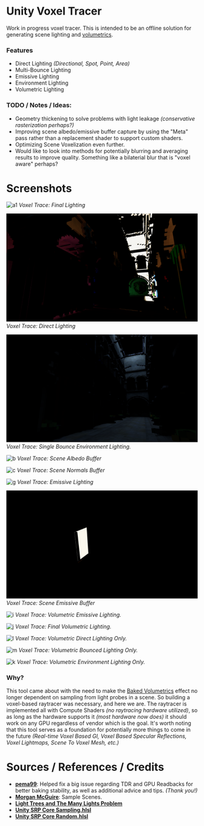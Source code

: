 # Unity Voxel Tracer

Work in progress voxel tracer. This is intended to be an offline solution for generating scene lighting and [volumetrics](https://github.com/frostbone25/Unity-Baked-Volumetrics).

### Features
- Direct Lighting *(Directional, Spot, Point, Area)*
- Multi-Bounce Lighting
- Emissive Lighting
- Environment Lighting
- Volumetric Lighting

### TODO / Notes / Ideas:
- Geometry thickening to solve problems with light leakage *(conservative rasterization perhaps?)*
- Improving scene albedo/emissive buffer capture by using the "Meta" pass rather than a replacement shader to support custom shaders.
- Optimizing Scene Voxelization even further.
- Would like to look into methods for potentially blurring and averaging results to improve quality. Something like a bilaterial blur that is "voxel aware" perhaps?

# Screenshots

![a1](GithubContent/a.png)
*Voxel Trace: Final Lighting*

![d](GithubContent/d.png)
*Voxel Trace: Direct Lighting*

![e](GithubContent/e.png)
*Voxel Trace: Single Bounce Environment Lighting.*

![b](GithubContent/b.png)
*Voxel Trace: Scene Albedo Buffer*

![c](GithubContent/c.png)
*Voxel Trace: Scene Normals Buffer*

![g](GithubContent/g.png)
*Voxel Trace: Emissive Lighting*

![h](GithubContent/h.png)
*Voxel Trace: Scene Emissive Buffer*

![i](GithubContent/i.png)
*Voxel Trace: Volumetric Emissive Lighting.*

![j](GithubContent/j.png)
*Voxel Trace: Final Volumetric Lighting.*

![l](GithubContent/l.png)
*Voxel Trace: Volumetric Direct Lighting Only.*

![m](GithubContent/m.png)
*Voxel Trace: Volumetric Bounced Lighting Only.*

![k](GithubContent/k.png)
*Voxel Trace: Volumetric Environment Lighting Only.*

### Why?

This tool came about with the need to make the [Baked Volumetrics](https://github.com/frostbone25/Unity-Baked-Volumetrics) effect no longer dependent on sampling from light probes in a scene. So building a voxel-based raytracer was necessary, and here we are. The raytracer is implemented all with Compute Shaders *(no raytracing hardware utilized)*, so as long as the hardware supports it *(most hardware now does)* it should work on any GPU regardless of vendor which is the goal. It's worth noting that this tool serves as a foundation for potentially more things to come in the future *(Real-time Voxel Based GI, Voxel Based Specular Reflections, Voxel Lightmaps, Scene To Voxel Mesh, etc.)*

# Sources / References / Credits
- **[pema99](https://gist.github.com/pema99)**: Helped fix a big issue regarding TDR and GPU Readbacks for better baking stability, as well as additional advice and tips. *(Thank you!)*
- **[Morgan McGuire](https://casual-effects.com/data/)**:  Sample Scenes.
- **[Light Trees and The Many Lights Problem](https://psychopath.io/post/2020_04_20_light_trees)**
- **[Unity SRP Core Sampling.hlsl](https://github.com/needle-mirror/com.unity.render-pipelines.core/blob/master/ShaderLibrary/Sampling/Sampling.hlsl)**
- **[Unity SRP Core Random.hlsl](https://github.com/needle-mirror/com.unity.render-pipelines.core/blob/master/ShaderLibrary/Random.hlsl)**
